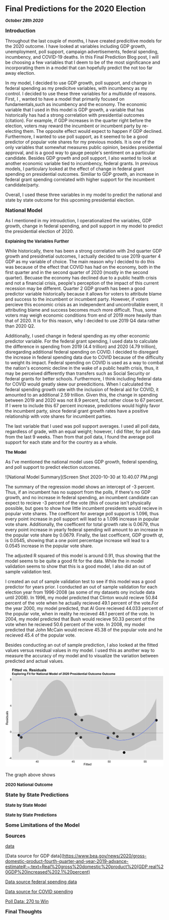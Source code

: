 **<font size="5"> Final Predictions for the 2020 Election </font>**

_**<font size="2"> October 28th 2020 </font>**_



**<font size="3"> Introduction </font>**

Throughout the last couple of months, I have created predicitive models for the 2020 outcome. I have looked at variables including GDP growth, unemployment, poll support, campaign advertisements, federal spending, incumbency, and COVID-19 deaths. In this Final Prediction Blog post, I will be choosing a few variables that I deem to be of the most significance and incorporating them in a model that can hopefully predict the not too far away election.

In my model, I decided to use GDP growth, poll support, and change in federal spending as my predicitve variables, with incumbency as my control. I decided to use these three variables for a multiutde of reasons. First, I , wanted to have a model that primarily focused on fundamentals,such as incumbency and the economy. The economic variable that I used in this model is GDP growth, a variable that has historically has had a strong correlation with presidential outcomes (citation). For example, if GDP increases in the quarter right before the election, voters may reward the incumbent or incumbent party by re-electing them. The opposite effect would expect to happen if GDP declined. Furthermore, I wanted to use poll support, as it seemed to be a good predictor of popular vote shares for my previous models. It is one of the only variables that somewhat measures public opinion, besides presidential approval, and is a good way to gauge people's sentiment on a particular candidate. Besides GDP growth and poll support, I also wanted to look at another economic variable tied to incumbency, federal grants. In previous models, I particulary looked at the effect of change in federal grant spending on presidential outcomes. Similiar to GDP growth, an increase in federal grant spending correlated with higher support for the incumbent candidate/party. 

Overall, I used these three variables in my model to predict the national and state by state outcome for this upcoming presidential election.


**<font size="3"> National Model </font>**

As I mentioned in my introudction, I operationalized the variables, GDP growth, change in federal spending, and poll support in my model to predict the presidential election of 2020.


**<font size="2"> Explaining the Variables Further </font>**

While historically, there has been a strong correlation with 2nd quarter GDP growth and presidnetial outcomes, I actually decided to use 2019 quarter 4 GDP as my variable of choice. The main reason why I decided to do this was because of the effect that COVID has had on the economy, both in the first quarter and in the second quarter of 2020 (mostly in the second quarter). Becuase the economy has declined due to a public health crisis and not a financial crisis, people's perception of the impact of this current recession may be different. Quarter 2 GDP growth has been a good predictor variable historically because it allows for voters to attribute blame and success to the incumbent or incumbent party. However, if voters percieve this economic crisis as an independent and uncontrollable event, it attributing blame and success becomes much more difficult. Thus, some voters may weigh economic conditions from end of 2019 more heavily than that of 2020. It is for this reason, why I decided to use 2019 Q4 data rather than 2020 Q2.

Additionally, I used change in federal spending as my other economic predictor variable.  For the federal grant spending, I used data to calculate the difference in spending from 2019 (4.4 trillion) and 2020 (4.79 trillion), disregarding additional federal spending on COVID. I decided to disregard the increase in federal spending data due to COVID because of the difficulty to weight its impact. Federal spending on COVID is used as a way to combat the nation's economic decline in the wake of a public health crisis, thus, it may be perceived differently than transfers such as Social Security or federal grants for better schools. Furthermore, I think including federal data for COVID would greatly skew our preedicitions. When I calculated the federal spending growth rate with the inclusion of federal aid for COVID, it amounted to an additional 2.59 trillion. Given this, the change in spending between 2019 and 2020 was not 8.9 percent, but rather close to 67 percent. If I were to include this 67 percent increase, predictions would highly favor the incumbent party, since federal grant growth rates have a positive relationship with vote shares for incumbent parties.

The last variable that I used was poll support averages. I used all poll data, regardless of grade, with an equal weight; however, I did filter, for poll data from the last 9 weeks. Then from that poll data, I found the average poll support for each state and for the country as a whole.



**<font size="2"> The Model </font>**

As I've mentioned the national model uses GDP growth, federal spending, and poll support to predict election outcomes. 


![National Model Summary](Screen Shot 2020-10-30 at 10.40.07 PM.png)


The summary of the regression model shows an intercept of -3 percent. Thus, if an incumbent has no support from the polls, if there's no GDP growth, and no increase in federal spending, an incumbent candidate can expect to recieve -3 percent of the vote (this of course isn't physically possible, but goes to show how little incumbent presidents would recieve in popular vote shares. The coefficent for average poll support is 1.096, thus every point increase in poll support will lead to a 1.096 increase in popular vote share. Additionally, the coefficent for total growth rate is 0.0679, thus every point increase in yearly federal spending will amount to an increase in the popular vote share by 0.0679. Finally, the last coefficent, GDP growth qt, is 0.0545, showing that a one point percentage increase will lead to a 0.0545 increase in the popular vote share.

The adjusted R squared of this model is around 0.91, thus showing that the model seems to be quite a good fit for the data. While the in model validation seems to show that this is a good model, I also did an out of sample validation test. 

I created an out of sample validation test to see if this model was a good predictor for years prior. I conducted an out of sample validation for each election year from 1996-2008 (as some of my datasets ony include data until 2008). In 1996, my model predicted that Clinton would recieve 50.84 percent of the vote when he actually recieved 49.1 percent of the vote.For the year 2000, my model predicted, that Al Gore recieved 44.033 percent of the popular vote, when in reality he recieved 48.1 percent of the vote. In 2004, my model predicted that Bush would recieve 50.33 percent of the vote when he recieved 50.6 percent of the vote. In 2008, my model predicted that John McCain would recieve 45.38 of the popular vote and he recieved 45.4 of the popular vote. 

Besides conducting an out of sample prediction, I also looked at the fitted values versus residual values in my model. I used this as another way to measure the accuracy of my model and to visualize the variation between predicted and actual values.



![National Residuals](national_residuals.png)



The graph above shows 



**<font size="2"> 2020 National Outcome </font>**





**<font size="3"> State by State Predictions </font>**



**<font size="2"> State by State Model </font>**




**<font size="2"> State by State Predictions</font>**







**<font size="3"> Some Limitations of the Model </font>**




**<font size="3"> Sources</font>**

[data](https://www.kff.org/other/state-indicator/distribution-by-raceethnicity/?currentTimeframe=0&sortModel=%7B%22colId%22:%22Location%22,%22sort%22:%22asc%22%7D)

[Data source for GDP data](https://www.bea.gov/news/2020/gross-domestic-product-fourth-quarter-and-year-2019-advance-estimate#:~:text=Real%20gross%20domestic%20product%20(GDP,real%20GDP%20increased%202.1%20percent)

[Data source federal spending data]()

[Data source for COVID spending](https://datalab.usaspending.gov/federal-covid-funding/)

[Poll Data: 270 to Win](https://www.270towin.com/2020-polls-biden-trump/)





**<font size="3"> Final Thoughts </font>**

